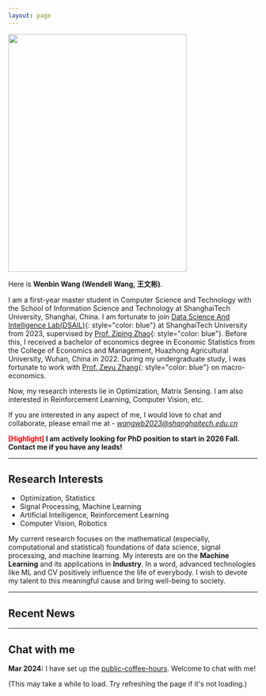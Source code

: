 ```yaml
---
layout: page
---
```



<img src="https://i.postimg.cc/wj1B6fqd/Wenbin-Wang.png" class="floatpic" width="360" height="480">

Here is **Wenbin Wang (Wendell Wang, 王文彬)**.

I am a first-year master student in Computer Science and Technology with the School of Information Science and Technology at ShanghaiTech University, Shanghai, China. I am fortunate to join [Data Science And Intelligence Lab(DSAIL)](https://www.ncvxopt.com/){: style="color: blue"} at ShanghaiTech University from 2023, supervised by [Prof. Ziping Zhao](https://www.zipingzhao.com){: style="color: blue"}. Before this, I received a bachelor of economics degree in Economic Statistics from the College of Economics and Management, Huazhong Agricultural University, Wuhan, China in 2022. During my undergraduate study, I was fortunate to work with [Prof. Zeyu Zhang](https://mari.hzau.edu.cn/people/people/Zhang_Zeyu.htm){: style="color: blue"} on macro-economics.


Now, my research interests lie in Optimization, Matrix Sensing. I am also interested in Reinforcement Learning, Computer Vision, etc.


If you are interested in any aspect of me, I would love to chat and collaborate, please email me at - *wangwb2023@shanghaitech.edu.cn*

**<font color='red'>[Highlight]</font> I am actively looking for PhD position to start in 2026 Fall. Contact me if you have any leads!**

---

## Research Interests
- Optimization, Statistics
- Signal Processing, Machine Learning
- Artificial Intelligence, Reinforcement Learning
- Computer Vision, Robotics


My current research focuses on the mathematical (especially, computational and statistical) foundations of data science, signal processing, and machine learning. My interests are on the **Machine Learning** and its applications in **Industry**. In a word, advanced technologies like ML and CV positively influence the life of everybody.  I wish to devote my talent to this meaningful cause and bring well-being to society.

---

## Recent News


---



## Chat with me

**Mar 2024:** I have set up the [public-coffee-hours](https://calendly.com/luminaryalexander/public-coffee-hours). Welcome to chat with me!

(This may take a while to load. Try refreshing the page if it's not loading.)

<!-- Calendly inline widget begin -->

<div class="calendly-inline-widget" data-url="https://calendly.com/luminaryalexander/public-coffee-hours" style="min-width:1080px;height:640px;" margin: 0 auto;></div>
<script type="text/javascript" src="https://assets.calendly.com/assets/external/widget.js" async></script>
<!-- Calendly inline widget end -->

